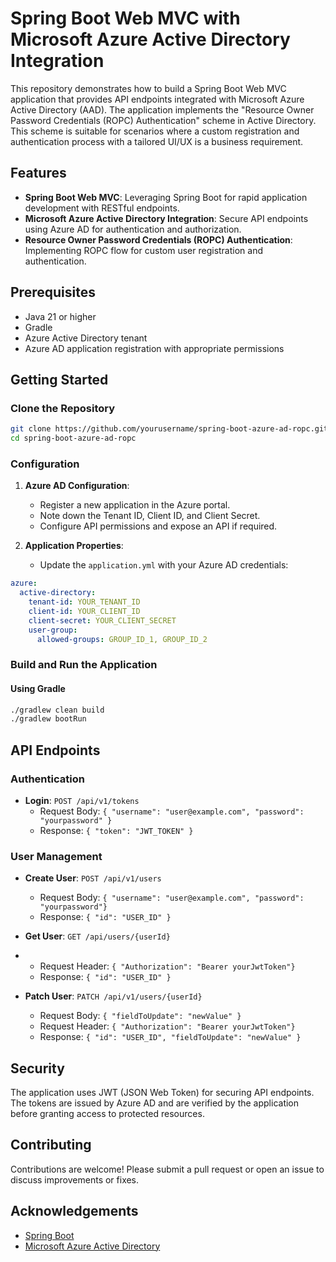 # Spring Boot Web MVC with Microsoft Azure Active Directory Integration

This repository demonstrates how to build a Spring Boot Web MVC application that provides API endpoints integrated with Microsoft Azure Active Directory (AAD). The application implements the "Resource Owner Password Credentials (ROPC) Authentication" scheme in Active Directory. This scheme is suitable for scenarios where a custom registration and authentication process with a tailored UI/UX is a business requirement.

## Features

- **Spring Boot Web MVC**: Leveraging Spring Boot for rapid application development with RESTful endpoints.
- **Microsoft Azure Active Directory Integration**: Secure API endpoints using Azure AD for authentication and authorization.
- **Resource Owner Password Credentials (ROPC) Authentication**: Implementing ROPC flow for custom user registration and authentication.

## Prerequisites

- Java 21 or higher
- Gradle
- Azure Active Directory tenant
- Azure AD application registration with appropriate permissions

## Getting Started

### Clone the Repository

```sh
git clone https://github.com/yourusername/spring-boot-azure-ad-ropc.git
cd spring-boot-azure-ad-ropc
```

### Configuration

1. **Azure AD Configuration**:
    - Register a new application in the Azure portal.
    - Note down the Tenant ID, Client ID, and Client Secret.
    - Configure API permissions and expose an API if required.

2. **Application Properties**:
    - Update the `application.yml` with your Azure AD credentials:

```yaml
azure:
  active-directory:
    tenant-id: YOUR_TENANT_ID
    client-id: YOUR_CLIENT_ID
    client-secret: YOUR_CLIENT_SECRET
    user-group:
      allowed-groups: GROUP_ID_1, GROUP_ID_2
```

### Build and Run the Application

#### Using Gradle

```sh
./gradlew clean build
./gradlew bootRun
```

## API Endpoints

### Authentication

- **Login**: `POST /api/v1/tokens`
    - Request Body: `{ "username": "user@example.com", "password": "yourpassword" }`
    - Response: `{ "token": "JWT_TOKEN" }`

### User Management

- **Create User**: `POST /api/v1/users`
    - Request Body: `{ "username": "user@example.com", "password": "yourpassword"}`
    - Response: `{ "id": "USER_ID" }`

- **Get User**: `GET /api/users/{userId}`
-   - Request Header: `{ "Authorization": "Bearer yourJwtToken"}`
    - Response: `{ "id": "USER_ID" }`

- **Patch User**: `PATCH /api/v1/users/{userId}`
    - Request Body: `{ "fieldToUpdate": "newValue" }`
    - Request Header: `{ "Authorization": "Bearer yourJwtToken"}`
    - Response: `{ "id": "USER_ID", "fieldToUpdate": "newValue" }`

## Security

The application uses JWT (JSON Web Token) for securing API endpoints. The tokens are issued by Azure AD and are verified by the application before granting access to protected resources.

## Contributing

Contributions are welcome! Please submit a pull request or open an issue to discuss improvements or fixes.

## Acknowledgements

- [Spring Boot](https://spring.io/projects/spring-boot)
- [Microsoft Azure Active Directory](https://azure.microsoft.com/en-us/services/active-directory/)
